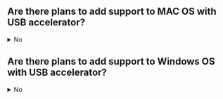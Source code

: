 ## Are there plans to add support to MAC OS with USB accelerator?
<details>
 <summary>No</summary> 
No, we have no plans to add support to MAC OS. 

If your project does not depends on gstramer pipleline please check this [link](https://github.com/google-coral/project-bodypix/issues/22#issuecomment-933920712) to get the posenet_decoder.dylib and make the code changes accordingly to make it work with MAC OS. 

 We would update this query if we are working on adding support to MAC OS.
 
</details>

## Are there plans to add support to Windows OS with USB accelerator?
<details>
<summary>No</summary> 
No, we don't have any plans to add support to Windows. We would update this query if we are working on adding support to Windows.
</details>
